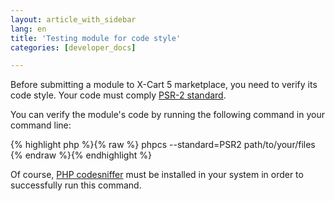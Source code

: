 ```yaml
---
layout: article_with_sidebar
lang: en
title: 'Testing module for code style'
categories: [developer_docs]

---
```




Before submitting a module to X-Cart 5 marketplace, you need to verify its code style. Your code must comply [PSR-2 standard](http://www.php-fig.org/psr/psr-2/).

You can verify the module's code by running the following command in your command line:

{% highlight php %}{% raw %}
phpcs --standard=PSR2 path/to/your/files
{% endraw %}{% endhighlight %}

Of course, [PHP codesniffer](https://github.com/squizlabs/PHP_CodeSniffer) must be installed in your system in order to successfully run this command.
